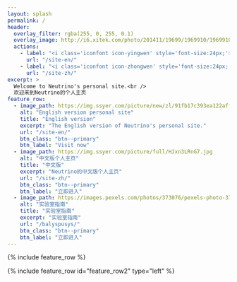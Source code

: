 ```yaml
---
layout: splash
permalink: /
header:
  overlay_filter: rgba(255, 0, 255, 0.1)
  overlay_image: http://i6.xitek.com/photo/201411/19699/1969910/1969910_1417356326_69909800.jpg
  actions:
    - label: "<i class='iconfont icon-yingwen' style='font-size:24px;'></i> English version"
      url: "/site-en/"
    - label: "<i class='iconfont icon-zhongwen' style='font-size:24px;'></i> 中文版"
      url: "/site-zh/"
excerpt: >
  Welcome to Neutrino's personal site.<br />
  欢迎来到Neutrino的个人主页
feature_row:
  - image_path: https://img.ssyer.com/picture/new/zl/91fb17c393ea122affd20beafe6cd1de.jpg
    alt: "English version personal site"
    title: "English version"
    excerpt: "The English version of Neutrino's personal site."
    url: "/site-en/"
    btn_class: "btn--primary"
    btn_label: "Visit now"
  - image_path: https://img.ssyer.com/picture/full/HJxn3LRnG7.jpg
    alt: "中文版个人主页"
    title: "中文版"
    excerpt: "Neutrino的中文版个人主页"
    url: "/site-zh/"
    btn_class: "btn--primary"
    btn_label: "立即进入"
  - image_path: https://images.pexels.com/photos/373076/pexels-photo-373076.jpeg?cs=srgb&dl=blank-composition-data-373076.jpg&fm=jpg
    alt: "实验室指南"
    title: "实验室指南"
    excerpt: "实验室指南"
    url: "/balyspusys/"
    btn_class: "btn--primary"
    btn_label: "立即进入"
---
```


<link rel="stylesheet" href="https://at.alicdn.com/t/font_1128404_q6ba1h94yc.css">

{% include feature_row %}

{% include feature_row id="feature_row2" type="left" %}